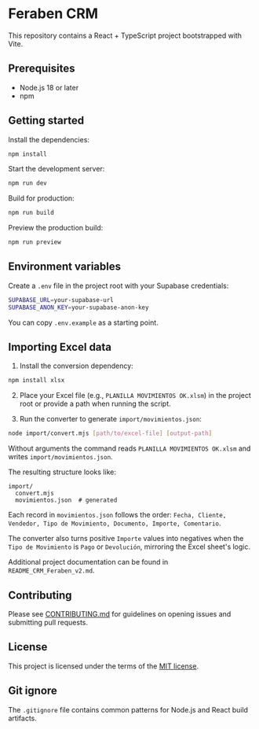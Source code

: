 # Feraben CRM

This repository contains a React + TypeScript project bootstrapped with Vite.

## Prerequisites
- Node.js 18 or later
- npm

## Getting started

Install the dependencies:

```bash
npm install
```

Start the development server:

```bash
npm run dev
```

Build for production:

```bash
npm run build
```

Preview the production build:

```bash
npm run preview
```

## Environment variables

Create a `.env` file in the project root with your Supabase credentials:

```bash
SUPABASE_URL=your-supabase-url
SUPABASE_ANON_KEY=your-supabase-anon-key
```

You can copy `.env.example` as a starting point.

## Importing Excel data

1. Install the conversion dependency:

```bash
npm install xlsx
```

2. Place your Excel file (e.g., `PLANILLA MOVIMIENTOS OK.xlsm`) in the project root or provide a path when running the script.

3. Run the converter to generate `import/movimientos.json`:

```bash
node import/convert.mjs [path/to/excel-file] [output-path]
```

Without arguments the command reads `PLANILLA MOVIMIENTOS OK.xlsm` and writes `import/movimientos.json`.

The resulting structure looks like:

```
import/
  convert.mjs
  movimientos.json  # generated
```

Each record in `movimientos.json` follows the order:
`Fecha, Cliente, Vendedor, Tipo de Movimiento, Documento, Importe, Comentario`.

The converter also turns positive `Importe` values into negatives when the `Tipo de Movimiento` is `Pago` or `Devolución`, mirroring the Excel sheet's logic.

Additional project documentation can be found in `README_CRM_Feraben_v2.md`.

## Contributing

Please see [CONTRIBUTING.md](CONTRIBUTING.md) for guidelines on opening issues and
submitting pull requests.

## License

This project is licensed under the terms of the [MIT license](LICENSE).

## Git ignore

The `.gitignore` file contains common patterns for Node.js and React build
artifacts.
